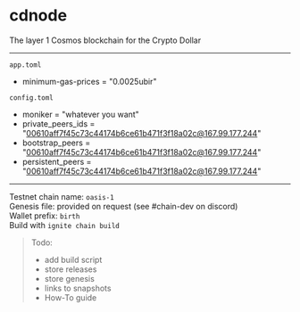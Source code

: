# cdnode
The layer 1 Cosmos blockchain for the Crypto Dollar

---  

`app.toml`
- minimum-gas-prices = "0.0025ubir"

`config.toml`
- moniker = "whatever you want"
- private_peers_ids = "00610aff7f45c73c44174b6ce61b471f3f18a02c@167.99.177.244"
- bootstrap_peers = "00610aff7f45c73c44174b6ce61b471f3f18a02c@167.99.177.244"
- persistent_peers = "00610aff7f45c73c44174b6ce61b471f3f18a02c@167.99.177.244"

---  

Testnet chain name: `oasis-1`  
Genesis file: provided on request (see #chain-dev on discord)  
Wallet prefix: `birth`  
Build with `ignite chain build`  




> Todo:
> - add build script
> - store releases
> - store genesis
> - links to snapshots
> - How-To guide
